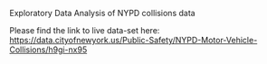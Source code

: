 Exploratory Data Analysis of NYPD collisions data

Please find the link to live data-set here:
https://data.cityofnewyork.us/Public-Safety/NYPD-Motor-Vehicle-Collisions/h9gi-nx95

